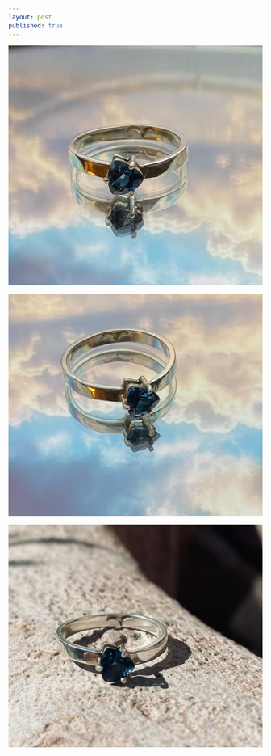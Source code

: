 ```yaml
---
layout: post
published: true
---
```


![square_silver_topaz_8.5.jpg](/images/jewelry/rings/square_silver_topaz_8.5.jpg)
<!--more-->
![square_silver_topaz_8.5-2.jpg](/images/jewelry/rings/square_silver_topaz_8.5-2.jpg)

![square_silver_topaz_8.5-3.jpg](/images/jewelry/rings/square_silver_topaz_8.5-3.jpg)
